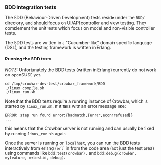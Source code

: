 ### BDD integration tests

The BDD (Behaviour-Driven Development) tests reside under the `BDD/` directory, and should focus on UI/API controller and view testing.  They complement the [unit tests](../testing.md) which focus on model and non-visible controller tests.

The BDD tests are written in a "Cucumber-like" domain specific language (DSL), and the testing framework is written in Erlang.

#### Running the BDD tests

*NOTE:* Unfortunately the BDD tests (written in Erlang) currently do not work
on openSUSE yet.

   ````
   cd /tmp/crowbar-dev-test/crowbar_framework/BDD
   ./linux_compile.sh
   ./linux_run.sh
   ````

Note that the BDD tests require a running instance of Crowbar, which is
started by `linux_run.sh`.  If it fails with an error message like:

   ````
   ERROR: step run found error:{badmatch,{error,econnrefused}}
   ...
   ````

this means that the Crowbar server is not running and can usually be fixed
by running `linux_run.sh` again.

Once the server is running on `localhost`, you can run the BDD tests interactively from erlang (`erl`) in from the code area (not just the test area) using commands like `bdd:test(crowbar).` and `bdd:debug(crowbar, myfeature, mytestid, debug).`  
